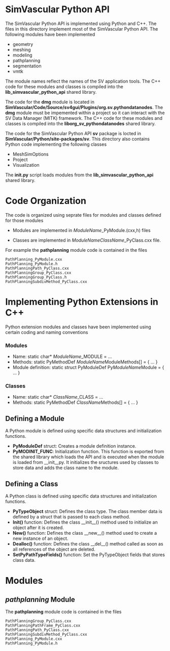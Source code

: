 
# SimVascular Python API 

The SimVascular Python API is implemented using Python and C++. The files in this directory implement most of the SimVascular Python API. The following modules have been implemented 

- geometry
- meshing
- modeling
- pathplanning
- segmentation
- vmtk

The module names reflect the names of the SV application tools. The C++ code for these modules and classes is compiled into the **lib_simvascular_python_api** shared library. 

The code for the **dmg** module is located in **SimVascular/Code/Source/sv4gui/Plugins/org.sv.pythondatanodes**. The  **dmg** module must be impemented within a project so it can interact with the SV Data Manager (MITK) framework. The C++ code for these modules and classes is compiled into the **liborg_sv_pythondatanodes** shared library.

The code for the SimVascular Python API **sv** package is locted in **SimVascular/Python/site-packages/sv**. This directory also contains Python code implementing the following classes

- MeshSimOptions 
- Project
- Visualization

The **__init__.py** script loads modules from the **lib_simvascular_python_api** shared library. 

# Code Organization

The code is organized using seprate files for modules and classes defined for those modules

  - Modules are implemented in *ModuleName*\_PyModule.(cxx,h) files
  
  - Classes are implemented in *ModuleNameClassName*\_PyClass.cxx file. 

For example the **pathplanning** module code is contained in the files
```
PathPlanning_PyModule.cxx
PathPlanning_PyModule.h
PathPlanningPath_PyClass.cxx
PathPlanningGroup_PyClass.cxx
PathPlanningGroup_PyClass.h
PathPlanningSubdivMethod_PyClass.cxx
```

# Implementing Python Extensions in C++

Python extension modules and classes have been implemented using certain coding and naming conventions

### Modules
- Name: static char* *ModuleName*_MODULE = ...
- Methods: static PyMethodDef *ModuleName*ModuleMethods[] = { ... }
- Module definition: static struct PyModuleDef Py*ModuleName*Module = { ... }

### Classes
- Name: static char* *ClassName*_CLASS = ...
- Methods: static PyMethodDef *ClassName*Methods[] = { ... }

## Defining a Module

A Python module is defined using specific data structures and initialization functions. 

- **PyModuleDef** struct: Creates a module definition instance.
- **PyMODINIT_FUNC**: Initialization function. This function is exported from the shared library which loads the API and is executed when the module is loaded from \_\_init\_\_py. It initializes the sructures used by classes to store data and adds the class name to the module.


## Defining a Class

A Python class is defined using specific data structures and initialization functions. 

- **PyTypeObject** struct: Defines the class type. The class member data is defined by a struct that is passed to each class method. 
- **Init()** function: Defines the class \_\_init__() method used to initialize an object after it is created.
- **New()** function: Defines the class \_\_new__() method used to create a new instance of an object. 
- **Dealloc()** function: Defines the class \_\_del__() method called as soon as all references of the object are deleted.
- **SetPyPathTypeFields()** function: Set the PyTypeObject fields that stores class data.

# Modules

## _pathplanning_ Module

The **pathplanning** module code is contained in the files
```
PathPlanningGroup_PyClass.cxx
PathPlanningPathFrame_PyClass.cxx
PathPlanningPath_PyClass.cxx
PathPlanningSubdivMethod_PyClass.cxx
PathPlanning_PyModule.cxx
PathPlanning_PyModule.h
```

